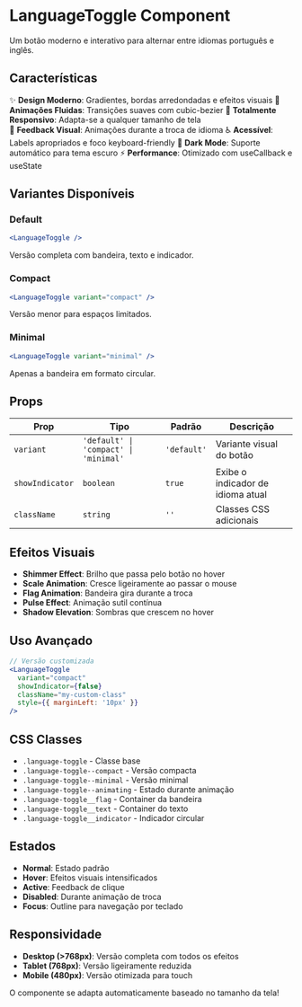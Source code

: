 # LanguageToggle Component

Um botão moderno e interativo para alternar entre idiomas português e inglês.

## Características

✨ **Design Moderno**: Gradientes, bordas arredondadas e efeitos visuais
🎨 **Animações Fluidas**: Transições suaves com cubic-bezier
📱 **Totalmente Responsivo**: Adapta-se a qualquer tamanho de tela  
🔄 **Feedback Visual**: Animações durante a troca de idioma
♿ **Acessível**: Labels apropriados e foco keyboard-friendly
🌙 **Dark Mode**: Suporte automático para tema escuro
⚡ **Performance**: Otimizado com useCallback e useState

## Variantes Disponíveis

### Default
```jsx
<LanguageToggle />
```
Versão completa com bandeira, texto e indicador.

### Compact
```jsx
<LanguageToggle variant="compact" />
```
Versão menor para espaços limitados.

### Minimal
```jsx
<LanguageToggle variant="minimal" />
```
Apenas a bandeira em formato circular.

## Props

| Prop | Tipo | Padrão | Descrição |
|------|------|--------|-----------|
| `variant` | `'default' \| 'compact' \| 'minimal'` | `'default'` | Variante visual do botão |
| `showIndicator` | `boolean` | `true` | Exibe o indicador de idioma atual |
| `className` | `string` | `''` | Classes CSS adicionais |

## Efeitos Visuais

- **Shimmer Effect**: Brilho que passa pelo botão no hover
- **Scale Animation**: Cresce ligeiramente ao passar o mouse
- **Flag Animation**: Bandeira gira durante a troca
- **Pulse Effect**: Animação sutil contínua
- **Shadow Elevation**: Sombras que crescem no hover

## Uso Avançado

```jsx
// Versão customizada
<LanguageToggle 
  variant="compact"
  showIndicator={false}
  className="my-custom-class"
  style={{ marginLeft: '10px' }}
/>
```

## CSS Classes

- `.language-toggle` - Classe base
- `.language-toggle--compact` - Versão compacta
- `.language-toggle--minimal` - Versão minimal
- `.language-toggle--animating` - Estado durante animação
- `.language-toggle__flag` - Container da bandeira
- `.language-toggle__text` - Container do texto
- `.language-toggle__indicator` - Indicador circular

## Estados

- **Normal**: Estado padrão
- **Hover**: Efeitos visuais intensificados  
- **Active**: Feedback de clique
- **Disabled**: Durante animação de troca
- **Focus**: Outline para navegação por teclado

## Responsividade

- **Desktop (>768px)**: Versão completa com todos os efeitos
- **Tablet (768px)**: Versão ligeiramente reduzida  
- **Mobile (480px)**: Versão otimizada para touch

O componente se adapta automaticamente baseado no tamanho da tela!
